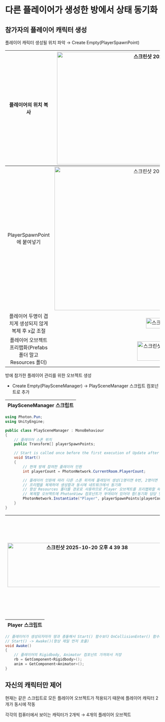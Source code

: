# 다른 플레이어가 생성한 방에서 상태 동기화

## 참가자의 플레이어 캐릭터 생성

플레이어 캐릭터 생성될 위치 파악 &rarr; Create Empty(PlayerSpawnPoint)

플레이어의 위치 복사|<img width="747" height="366" alt="스크린샷 2025-10-20 오후 4 17 33" src="https://github.com/user-attachments/assets/160c40aa-0cc5-4309-8b98-834c081f1473" />
|:---:|:---:|
PlayerSpawnPoint에 붙여넣기|<img width="764" height="467" alt="스크린샷 2025-10-20 오후 4 18 37" src="https://github.com/user-attachments/assets/f5862d96-e3d0-4737-b2f3-6b19cb4efb2a" />
플레이어 두명이 겹치게 생성되지 않게 복제 후 x값 조절|<img width="168" height="34" alt="스크린샷 2025-10-20 오후 4 21 10" src="https://github.com/user-attachments/assets/5be3c5b7-1fab-469a-9adf-212f07afde22" />
플레이어 오브젝트 프리팹화(Prefabs 폴더 말고 Resources 폴더)|<img width="225" height="63" alt="스크린샷 2025-10-20 오후 4 24 39" src="https://github.com/user-attachments/assets/6a679ad8-2028-45b6-88a2-a5f78223a7b5" />

방에 참가한 플레이어 관리를 위한 오브젝트 생성
- Create Empty(PlaySceneManager) &rarr; PlaySceneManager 스크립트 컴포넌트로 추가

PlaySceneManager 스크립트|
|:---:|

```C#
using Photon.Pun;
using UnityEngine;

public class PlaySceneManager : MonoBehaviour
{
    // 플레이어 스폰 위치
    public Transform[] playerSpawnPoints;

    // Start is called once before the first execution of Update after the MonoBehaviour is created
    void Start()
    {
        // 현재 방에 참여한 플레이어 인원
        int playerCount = PhotonNetwork.CurrentRoom.PlayerCount;

        // 플레이어 인원에 따라 다른 스폰 위치에 플레잉어 생성(1명이면 0번, 2명이면 1번)
        // 프리팹을 복제하여 생성함과 동시에 네트워크에서 동기화
        // 항상 Resources 폴더를 경로로 사용하므로 Player 오브젝트를 프리팹화할 때 Prefabs 폴더가 아닌 Resources 폴더에 넣었던 것
        // 복제할 오브젝트에 PhotonView 컴포넌트가 부여되어 있어야 함(동기화 담당 및 고유 ID 배정)
        PhotonNetwork.Instantiate("Player", playerSpawnPoints[playerCount - 1].position, Quaternion.identity);    
    }
}
```

<img width="502" height="144" alt="스크린샷 2025-10-20 오후 4 39 38" src="https://github.com/user-attachments/assets/9cb10160-f69d-4643-bbbc-e1e8249f727c" />|<img width="747" height="314" alt="스크린샷 2025-10-20 오후 4 40 07" src="https://github.com/user-attachments/assets/91f8c677-c582-4a7e-8eb1-79455ae90f3a" />
|:---:|:---:|

Player 스크립트|
|:---:|

```C#
// 플레이어가 생성되자마자 땅과 충돌해서 Start() 함수보다 OnCollisionEnter() 함수가 먼저 호출
// Start() -> Awake()(항상 제일 먼저 호출)
void Awake()
{
    // 플레이어의 Rigidbody, Animator 컴포넌트 가져와서 저장
    rb = GetComponent<Rigidbody>();
    anim = GetComponent<Animator>();
}
```

## 자신의 캐릭터만 제어

현재는 같은 스크립트로 모든 플레이어 오브젝트가 적용되기 때문에 플레이어 캐릭터 2개가 동시에 작동

각각의 컴퓨터에서 보이는 캐릭터가 2개씩 &rarr; 4개의 플레이어 오브젝트

